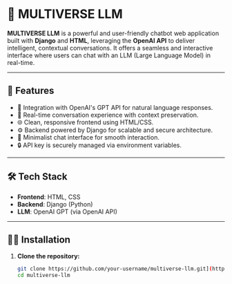 # 🌌 MULTIVERSE LLM

**MULTIVERSE LLM** is a powerful and user-friendly chatbot web application built with **Django** and **HTML**, leveraging the **OpenAI API** to deliver intelligent, contextual conversations. It offers a seamless and interactive interface where users can chat with an LLM (Large Language Model) in real-time.

---

## 🚀 Features

- 🔗 Integration with OpenAI's GPT API for natural language responses.
- 🧠 Real-time conversation experience with context preservation.
- 🌐 Clean, responsive frontend using HTML/CSS.
- ⚙️ Backend powered by Django for scalable and secure architecture.
- 💬 Minimalist chat interface for smooth interaction.
- 🔒 API key is securely managed via environment variables.

---

## 🛠️ Tech Stack

- **Frontend**: HTML, CSS
- **Backend**: Django (Python)
- **LLM**: OpenAI GPT (via OpenAI API)

---

## 🧑‍💻 Installation

1. **Clone the repository:**
   ```bash
   git clone https://github.com/your-username/multiverse-llm.git](https://github.com/frostbyte012/Multiverse-LLM.git
   cd multiverse-llm
